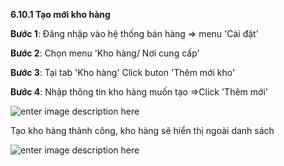 


**6.10.1	Tạo mới kho hàng**

**Bước 1**: Đăng nhập vào hệ thống bán hàng => menu 'Cài đặt'

**Bước 2**: Chọn menu 'Kho hàng/ Nơi cung cấp'

**Bước 3**:   Tại tab 'Kho hàng' Click buton 'Thêm mới kho'



**Bước 4**: Nhập thông tin kho hàng muốn tạo =>Click 'Thêm mới'

![enter image description here](https://static8.muarecdn.com/original/muare/images/2021/03/25/5892746_5878.png)


Tạo kho hàng thành công, kho hàng sẽ hiển thị ngoài danh sách

![enter image description here](https://static8.muarecdn.com/original/muare/images/2021/04/08/5908288_screenshot-97.png)






